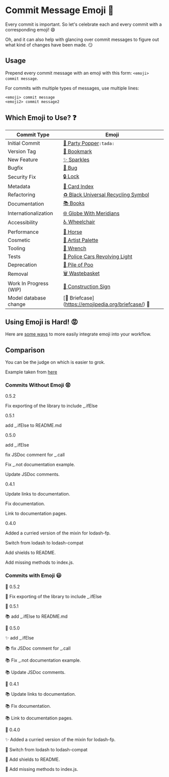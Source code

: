 # Commit Message Emoji 👋

Every commit is important.
So let's celebrate each and every commit with a corresponding emoji! 😄

Oh, and it can also help with glancing over commit messages to figure out
what kind of changes have been made. 😏

## Usage

Prepend every commit message with an emoji with this form:
`<emoji> commit message`.

For commits with multiple types of messages, use multiple lines:
```
<emoji> commit message
<emoji2> commit message2
```

## Which Emoji to Use? ❓

Commit Type | Emoji
----------  | -----
Initial Commit | [🎉 Party Popper](http://emojipedia.org/party-popper/)```:tada:```
Version Tag | [🔖 Bookmark](http://emojipedia.org/bookmark/)
New Feature | [✨ Sparkles](http://emojipedia.org/sparkles/)
Bugfix | [🐛 Bug](http://emojipedia.org/bug/)
Security Fix | [🔒 Lock](https://emojipedia.org/lock/)
Metadata | [📇 Card Index](http://emojipedia.org/card-index/)
Refactoring | [♻️ Black Universal Recycling Symbol](http://emojipedia.org/black-universal-recycling-symbol/)
Documentation | [📚 Books](http://emojipedia.org/books/)
Internationalization | [🌐 Globe With Meridians](http://emojipedia.org/globe-with-meridians/)
Accessibility | [♿ Wheelchair](https://emojipedia.org/wheelchair-symbol/)
Performance | [🐎 Horse](http://emojipedia.org/horse/)
Cosmetic | [🎨 Artist Palette](http://emojipedia.org/artist-palette/)
Tooling | [🔧 Wrench](http://emojipedia.org/wrench/)
Tests | [🚨 Police Cars Revolving Light](http://emojipedia.org/police-cars-revolving-light/)
Deprecation | [💩 Pile of Poo](http://emojipedia.org/pile-of-poo/)
Removal | [🗑️ Wastebasket](http://emojipedia.org/wastebasket/)
Work In Progress (WIP) | [🚧 Construction Sign](http://emojipedia.org/construction-sign/)
Model database change | [💼 Briefcase] (https://emojipedia.org/briefcase/) :briefcase:

## Using Emoji is Hard! 😡

Here are [some ways](INTEGRATIONS.md) to more easily integrate emoji into your workflow.

## Comparison

You can be the judge on which is easier to grok.

Example taken from [here](https://github.com/dannyfritz/funcdash/commits/master)

### Commits Without Emoji 😧

0.5.2

Fix exporting of the library to include _.ifElse

0.5.1

add _.ifElse to README.md

0.5.0

add _.ifElse

fix JSDoc comment for _.call

Fix _.not documentation example.

Update JSDoc comments.

0.4.1

Update links to documentation.

Fix documentation.

Link to documentation pages.

0.4.0

Added a curried version of the mixin for lodash-fp.

Switch from lodash to lodash-compat

Add shields to README.

Add missing methods to index.js.

### Commits with Emoji 😃

🔖 0.5.2

🐛 Fix exporting of the library to include _.ifElse

🔖 0.5.1

📚 add _.ifElse to README.md

🔖 0.5.0

✨ add _.ifElse

📚 fix JSDoc comment for _.call

📚 Fix _.not documentation example.

📚 Update JSDoc comments.

🔖 0.4.1

📚 Update links to documentation.

📚 Fix documentation.

📚 Link to documentation pages.

🔖 0.4.0

✨ Added a curried version of the mixin for lodash-fp.

📇 Switch from lodash to lodash-compat

📇 Add shields to README.

🐛 Add missing methods to index.js.

